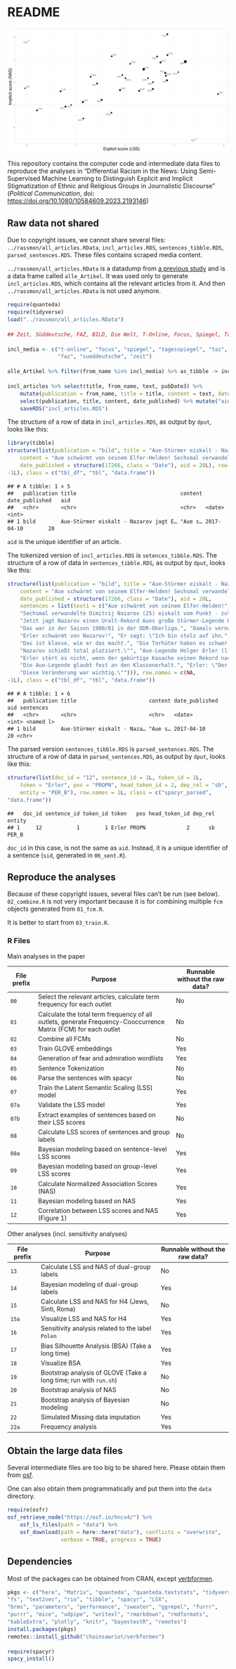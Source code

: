 
# README

![](fig1.png)

This repository contains the computer code and intermediate data files
to reproduce the analyses in “Differential Racism in the News: Using
Semi-Supervised Machine Learning to Distinguish Explicit and Implicit
Stigmatization of Ethnic and Religious Groups in Journalistic Discourse”
(*Political Communication*, doi:
<https://doi.org/10.1080/10584609.2023.2193146>)

## Raw data not shared

Due to copyright issues, we cannot share several files:
`../rassmon/all_articles.RData`, `incl_articles.RDS`,
`sentences_tibble.RDS`, `parsed_sentences.RDS`. These files contains
scraped media content.

`../rassmon/all_articles.RData` is a datadump from [a previous
study](https://doi.org/10.1177/19401612211015077) and is a data frame
called `alle_Artikel`. It was used only to generate `incl_articles.RDS`,
which contains all the relevant articles from it. And then
`../rassmon/all_articles.RData` is not used anymore.

``` r
require(quanteda)
require(tidyverse)
load("../rassmon/all_articles.RData")

## Zeit, Süddeutsche, FAZ, BILD, Die Welt, T-Online, Focus, Spiegel, Tagesspiegel, taz

incl_media <- c("t-online", "focus", "spiegel", "tagesspiegel", "taz", "die-welt", "bild",
                "faz", "sueddeutsche", "zeit")

alle_Artikel %>% filter(from_name %in% incl_media) %>% as_tibble -> incl_articles

incl_articles %>% select(title, from_name, text, pubDate3) %>%
    mutate(publication = from_name, title = title, content = text, date_published = pubDate3) %>%
    select(publication, title, content, date_published) %>% mutate("aid" = row_number()) %>%
    saveRDS("incl_articles.RDS")
```

The structure of a row of data in `incl_articles.RDS`, as output by
`dput`, looks like this:

``` r
library(tibble)
structure(list(publication = "bild", title = "Aue-Stürmer eiskalt - Nazarov jagt Erlers Elfer-Rekord", 
    content = "Aue schwärmt von seinem Elfer-Helden! Sechsmal verwandelte Dimitrij Nazarov (25) eiskalt vom Punkt - zuletzt doppelt gegen 1860 München (3:0). Jetzt jagt Nazarov einen Uralt-Rekord Aues große Stürmer-Legende Holger Erler (67/418 Pflichtspiele mit 99 Toren) gelang das Kunststück, sieben Strafstöße am Stück zu verwandeln. Das war in der Saison 1980/81 in der DDR-Oberliga. Damals vernaschte Erler Torwart-Ikonen wie Bodo Rudwaleit (BFC), Jürgen Croy (Zwickau) und René Müller (Lok). Erler schwärmt von Nazarov! Er sagt: \"Ich bin stolz auf ihn. Das ist klasse, wie er das macht. Die Torhüter haben es schwer. Nazarov schießt total platziert.\" Aue-Legende Holger Erler (l.) Erler stört es nicht, wenn der gebürtige Kasache seinen Rekord nach 36 Jahren knackt: \"Da habe ich überhaupt nichts dagegen, Hauptsache die Jungs halten die Klasse.\" Die Aue-Legende glaubt fest an den Klassenerhalt. Erler: \"Der neue Trainer hat einen entscheidenden Schachzug gemacht: Er hat mit Samson die Abwehr verstärkt. Diese Veränderung war wichtig.\"", 
    date_published = structure(17266, class = "Date"), aid = 20L), row.names = c(NA, 
-1L), class = c("tbl_df", "tbl", "data.frame"))
```

    ## # A tibble: 1 × 5
    ##   publication title                                 content date_published   aid
    ##   <chr>       <chr>                                 <chr>   <date>         <int>
    ## 1 bild        Aue-Stürmer eiskalt - Nazarov jagt E… "Aue s… 2017-04-10        20

`aid` is the unique identifier of an article.

The tokenized version of `incl_articles.RDS` is `setences_tibble.RDS`.
The structure of a row of data in `sentences_tibble.RDS`, as output by
`dput`, looks like this:

``` r
structure(list(publication = "bild", title = "Aue-Stürmer eiskalt - Nazarov jagt Erlers Elfer-Rekord", 
    content = "Aue schwärmt von seinem Elfer-Helden! Sechsmal verwandelte Dimitrij Nazarov (25) eiskalt vom Punkt - zuletzt doppelt gegen 1860 München (3:0). Jetzt jagt Nazarov einen Uralt-Rekord Aues große Stürmer-Legende Holger Erler (67/418 Pflichtspiele mit 99 Toren) gelang das Kunststück, sieben Strafstöße am Stück zu verwandeln. Das war in der Saison 1980/81 in der DDR-Oberliga. Damals vernaschte Erler Torwart-Ikonen wie Bodo Rudwaleit (BFC), Jürgen Croy (Zwickau) und René Müller (Lok). Erler schwärmt von Nazarov! Er sagt: \"Ich bin stolz auf ihn. Das ist klasse, wie er das macht. Die Torhüter haben es schwer. Nazarov schießt total platziert.\" Aue-Legende Holger Erler (l.) Erler stört es nicht, wenn der gebürtige Kasache seinen Rekord nach 36 Jahren knackt: \"Da habe ich überhaupt nichts dagegen, Hauptsache die Jungs halten die Klasse.\" Die Aue-Legende glaubt fest an den Klassenerhalt. Erler: \"Der neue Trainer hat einen entscheidenden Schachzug gemacht: Er hat mit Samson die Abwehr verstärkt. Diese Veränderung war wichtig.\"", 
    date_published = structure(17266, class = "Date"), aid = 20L, 
    sentences = list(text1 = c("Aue schwärmt von seinem Elfer-Helden!", 
    "Sechsmal verwandelte Dimitrij Nazarov (25) eiskalt vom Punkt - zuletzt doppelt gegen 1860 München (3:0).", 
    "Jetzt jagt Nazarov einen Uralt-Rekord Aues große Stürmer-Legende Holger Erler (67/418 Pflichtspiele mit 99 Toren) gelang das Kunststück, sieben Strafstöße am Stück zu verwandeln.", 
    "Das war in der Saison 1980/81 in der DDR-Oberliga.", "Damals vernaschte Erler Torwart-Ikonen wie Bodo Rudwaleit (BFC), Jürgen Croy (Zwickau) und René Müller (Lok).", 
    "Erler schwärmt von Nazarov!", "Er sagt: \"Ich bin stolz auf ihn.", 
    "Das ist klasse, wie er das macht.", "Die Torhüter haben es schwer.", 
    "Nazarov schießt total platziert.\"", "Aue-Legende Holger Erler (l.)", 
    "Erler stört es nicht, wenn der gebürtige Kasache seinen Rekord nach 36 Jahren knackt: \"Da habe ich überhaupt nichts dagegen, Hauptsache die Jungs halten die Klasse.\"", 
    "Die Aue-Legende glaubt fest an den Klassenerhalt.", "Erler: \"Der neue Trainer hat einen entscheidenden Schachzug gemacht: Er hat mit Samson die Abwehr verstärkt.", 
    "Diese Veränderung war wichtig.\""))), row.names = c(NA, 
-1L), class = c("tbl_df", "tbl", "data.frame"))
```

    ## # A tibble: 1 × 6
    ##   publication title                       content date_published   aid sentences
    ##   <chr>       <chr>                       <chr>   <date>         <int> <named l>
    ## 1 bild        Aue-Stürmer eiskalt - Naza… "Aue s… 2017-04-10        20 <chr>

The parsed version `sentences_tibble.RDS` is `parsed_sentences.RDS`. The
structure of a row of data in `parsed_sentences.RDS`, as output by
`dput`, looks like this:

``` r
structure(list(doc_id = "12", sentence_id = 1L, token_id = 1L, 
    token = "Erler", pos = "PROPN", head_token_id = 2, dep_rel = "sb", 
    entity = "PER_B"), row.names = 1L, class = c("spacyr_parsed", 
"data.frame"))
```

    ##   doc_id sentence_id token_id token   pos head_token_id dep_rel entity
    ## 1     12           1        1 Erler PROPN             2      sb  PER_B

`doc_id` in this case, is not the same as `aid`. Instead, it is a unique
identifier of a sentence (`sid`, generated in `06_sent.R`).

## Reproduce the analyses

Because of these copyright issues, several files can’t be run (see
below). `02_combine.R` is not very important because it is for combining
multiple `fcm` objects generated from `01_fcm.R`.

It is better to start from `03_train.R`.

### R Files

Main analyses in the paper

| File prefix | Purpose                                                                                                         | Runnable without the raw data? |
| ----------- | --------------------------------------------------------------------------------------------------------------- | ------------------------------ |
| `00`        | Select the relevant articles, calculate term frequency for each outlet                                          | No                             |
| `01`        | Calculate the total term frequency of all outlets, generate Frequency-Cooccurrence Matrix (FCM) for each outlet | No                             |
| `02`        | Combine all FCMs                                                                                                | No                             |
| `03`        | Train GLOVE embeddings                                                                                          | Yes                            |
| `04`        | Generation of fear and admiration wordlists                                                                     | Yes                            |
| `05`        | Sentence Tokenization                                                                                           | No                             |
| `06`        | Parse the sentences with spacyr                                                                                 | No                             |
| `07`        | Train the Latent Semantic Scaling (LSS) model                                                                   | Yes                            |
| `07a`       | Validate the LSS model                                                                                          | Yes                            |
| `07b`       | Extract examples of sentences based on their LSS scores                                                         | No                             |
| `08`        | Calculate LSS scores of sentences and group labels                                                              | No                             |
| `08a`       | Bayesian modeling based on sentence-level LSS scores                                                            | Yes                            |
| `09`        | Bayesian modeling based on group-level LSS scores                                                               | Yes                            |
| `10`        | Calculate Normalized Association Scores (NAS)                                                                   | Yes                            |
| `11`        | Bayesian modeling based on NAS                                                                                  | Yes                            |
| `12`        | Correlation between LSS scores and NAS (Figure 1)                                                               | Yes                            |

Other analyses (incl. sensitivity analyses)

| File prefix | Purpose                                                           | Runnable without the raw data? |
| ----------- | ----------------------------------------------------------------- | ------------------------------ |
| `13`        | Calculate LSS and NAS of dual-group labels                        | No                             |
| `14`        | Bayesian modeling of dual-group labels                            | Yes                            |
| `15`        | Calculate LSS and NAS for H4 (Jews, Sinti, Roma)                  | No                             |
| `15a`       | Visualize LSS and NAS for H4                                      | Yes                            |
| `16`        | Sensitivity analysis related to the label `Polen`                 | Yes                            |
| `17`        | Bias Silhouette Analysis (BSA) (Take a long time)                 | Yes                            |
| `18`        | Visualize BSA                                                     | Yes                            |
| `19`        | Bootstrap analysis of GLOVE (Take a long time; run with `run.sh`) | No                             |
| `20`        | Bootstrap analysis of NAS                                         | No                             |
| `21`        | Bootstrap analysis of Bayesian modeling                           | No                             |
| `22`        | Simulated Missing data imputation                                 | Yes                            |
| `22a`       | Frequency analysis                                                | Yes                            |

## Obtain the large data files

Several intermediate files are too big to be shared here. Please obtain
them from [osf](https://osf.io/hncx4/).

One can also obtain them programmatically and put them into the `data`
directory.

``` r
require(osfr)
osf_retrieve_node("https://osf.io/hncx4/") %>%
    osf_ls_files(path = "data") %>%
    osf_download(path = here::here("data"), conflicts = "overwrite",
                 verbose = TRUE, progress = TRUE)
```

## Dependencies

Most of the packages can be obtained from CRAN, except
[verbformen](https://github.com/chainsawriot/verbformen).

``` r
pkgs <- c("here", "Matrix", "quanteda", "quanteda.textstats", "tidyverse", 
"fs", "text2vec", "rio", "tibble", "spacyr", "LSX", 
"brms", "parameters", "performance", "sweater", "ggrepel", "furrr", 
"purrr", "mice", "udpipe", "writexl", "rmarkdown", "rmdformats", 
"kableExtra", "plotly", "knitr", "bayestestR", "remotes")
install.packages(pkgs)
remotes::install_github("chainsawriot/verbformen")

require(spacyr)
spacy_install()
```
